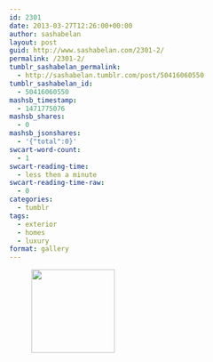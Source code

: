 ```yaml
---
id: 2301
date: 2013-03-27T12:26:00+00:00
author: sashabelan
layout: post
guid: http://www.sashabelan.com/2301-2/
permalink: /2301-2/
tumblr_sashabelan_permalink:
  - http://sashabelan.tumblr.com/post/50416060550
tumblr_sashabelan_id:
  - 50416060550
mashsb_timestamp:
  - 1471775076
mashsb_shares:
  - 0
mashsb_jsonshares:
  - '{"total":0}'
swcart-word-count:
  - 1
swcart-reading-time:
  - less then a minute
swcart-reading-time-raw:
  - 0
categories:
  - tumblr
tags:
  - exterior
  - homes
  - luxury
format: gallery
---
```

<div id='gallery-278' class='gallery galleryid-2301 gallery-columns-3 gallery-size-thumbnail'>
  <figure class='gallery-item'> 
  
  <div class='gallery-icon landscape'>
    <a href='http://www.sashabelan.ru/2301-2/attachment/2302/'><img width="150" height="150" src="http://www.sashabelan.ru/wp-content/uploads/2013/03/tumblr_mmsfw4aCoe1qarj97o1_500-150x150.jpg" class="attachment-thumbnail size-thumbnail" alt="" /></a>
  </div></figure>
</div>